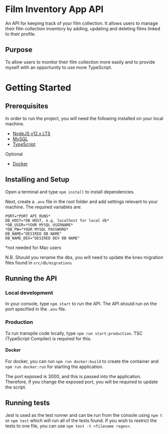 # Film Inventory App API

An API for keeping track of your film collection. It allows users to manage their film collection inventory by adding, updating and deleting films linked to their profile.

## Purpose

To allow users to monitor their film collection more easily and to provide myself with an opportunity to use more TypeScript.

# Getting Started

## Prerequisites

In order to run the project, you will need the following installed on your local machine.

- [NodeJS v12.x LTS](https://nodejs.org/en/)
- [MySQL](https://www.mysql.com/)
- [TypeScript](https://www.typescriptlang.org/download)

Optional

- [Docker](https://docs.docker.com/get-docker)

## Installing and Setup

Open a terminal and type `npm install` to install dependencies.

Next, create a `.env` file in the root folder and add settings relevant to your machine. The required variables are:

```
PORT=*PORT API RUNS*
DB_HOST=*DB HOST, e.g. localhost for local db*
*DB_USER=*YOUR MYSQL USERNAME*
*DB_PW=*YOUR MYSQL PASSWORD*
DB_NAME="DESIRED DB NAME"
DB_NAME_DEV="DESIRED DEV DB NAME"
```

\*not needed for Mac users

N.B. Should you rename the dbs, you will need to update the knex migration files found in `src/db/migrations`

## Running the API

### Local development

In your console, type `npm start` to run the API. The API should run on the port specified in the `.env` file.

### Production

To run transpile code locally, type `npm run start:production`. TSC (TypeScript Compiler) is required for this.

#### Docker

For docker, you can run `npm run docker:build` to create the container and `npm run docker:run` for starting the application.

The port exposed is 3000, and this is passed into the application. Therefore, if you change the exposed port, you will be required to update the script.

## Running tests

Jest is used as the test runner and can be run from the console using `npm t` or `npm test` which will run all of the tests found. If you wish to restrict the tests to one file, you can use `npm test -t <filename regex>`.

